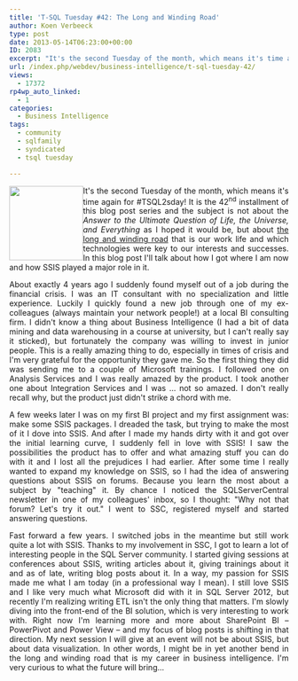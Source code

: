 ```yaml
---
title: 'T-SQL Tuesday #42: The Long and Winding Road'
author: Koen Verbeeck
type: post
date: 2013-05-14T06:23:00+00:00
ID: 2083
excerpt: "It's the second Tuesday of the month, which means it's time again for #TSQL2sday! It is the 42nd installment of this blog post series and the subject is not about the Answer to the Ultimate Question of Life, the Universe, and Everything as I hoped it wo&hellip;"
url: /index.php/webdev/business-intelligence/t-sql-tuesday-42/
views:
  - 17372
rp4wp_auto_linked:
  - 1
categories:
  - Business Intelligence
tags:
  - community
  - sqlfamily
  - syndicated
  - tsql tuesday

---
```

<p style="text-align: justify;">
  <a href="http://wendyverse.blogspot.be/2013/05/its-time-for-t-sqltuesday-42-long-and.html"></a>
</p>

<div class="image_block">
  <a href="http://wendyverse.blogspot.be/2013/05/its-time-for-t-sqltuesday-42-long-and.html" target="_blank"><img style="float: left;" src="/wp-content/uploads/users/koenverbeeck/TSQL2sday37/TSQL2sday.PNG?mtime=1355209029" alt="" width="133" height="134" /></a>
</div>

<p style="text-align: justify;">
  It's the second Tuesday of the month, which means it's time again for #TSQL2sday! It is the 42<sup>nd</sup> installment of this blog post series and the subject is not about the <em>Answer to the Ultimate Question of Life, the Universe, and Everything</em> as I hoped it would be, but about <a href="http://wendyverse.blogspot.be/2013/05/its-time-for-t-sqltuesday-42-long-and.html">the long and winding road</a> that is our work life and which technologies were key to our interests and successes. In this blog post I'll talk about how I got where I am now and how SSIS played a major role in it.
</p>

<p style="text-align: justify;">
  About exactly 4 years ago I suddenly found myself out of a job during the financial crisis. I was an IT consultant with no specialization and little experience. Luckily I quickly found a new job through one of my ex-colleagues (always maintain your network people!) at a local BI consulting firm. I didn't know a thing about Business Intelligence (I had a bit of data mining and data warehousing in a course at university, but I can't really say it sticked), but fortunately the company was willing to invest in junior people. This is a really amazing thing to do, especially in times of crisis and I'm very grateful for the opportunity they gave me. So the first thing they did was sending me to a couple of Microsoft trainings. I followed one on Analysis Services and I was really amazed by the product. I took another one about Integration Services and I was ... not so amazed. I don't really recall why, but the product just didn't strike a chord with me.
</p>

<p style="text-align: justify;">
  A few weeks later I was on my first BI project and my first assignment was: make some SSIS packages. I dreaded the task, but trying to make the most of it I dove into SSIS. And after I made my hands dirty with it and got over the initial learning curve, I suddenly fell in love with SSIS! I saw the possibilities the product has to offer and what amazing stuff you can do with it and I lost all the prejudices I had earlier. After some time I really wanted to expand my knowledge on SSIS, so I had the idea of answering questions about SSIS on forums. Because you learn the most about a subject by "teaching" it. By chance I noticed the SQLServerCentral newsletter in one of my colleagues' inbox, so I thought: "Why not that forum? Let's try it out." I went to SSC, registered myself and started answering questions.
</p>

<p style="text-align: justify;">
  Fast forward a few years. I switched jobs in the meantime but still work quite a lot with SSIS. Thanks to my involvement in SSC, I got to learn a lot of interesting people in the SQL Server community. I started giving sessions at conferences about SSIS, writing articles about it, giving trainings about it and as of late, writing blog posts about it. In a way, my passion for SSIS made me what I am today (in a professional way I mean). I still love SSIS and I like very much what Microsoft did with it in SQL Server 2012, but recently I'm realizing writing ETL isn't the only thing that matters. I'm slowly diving into the front-end of the BI solution, which is very interesting to work with. Right now I'm learning more and more about SharePoint BI – PowerPivot and Power View – and my focus of blog posts is shifting in that direction. My next session I will give at an event will not be about SSIS, but about data visualization. In other words, I might be in yet another bend in the long and winding road that is my career in business intelligence. I'm very curious to what the future will bring...
</p>